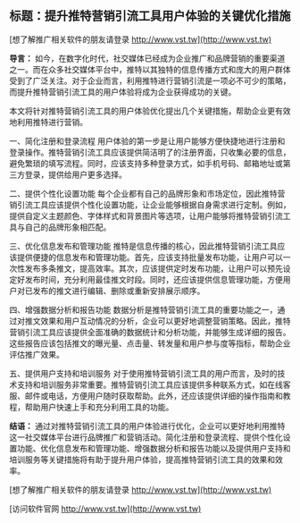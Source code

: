 ## **标题：提升推特营销引流工具用户体验的关键优化措施**

[想了解推广相关软件的朋友请登录 http://www.vst.tw](http://www.vst.tw)

**导言：**
如今，在数字化时代，社交媒体已经成为企业推广和品牌营销的重要渠道之一。而在众多社交媒体平台中，推特以其独特的信息传播方式和庞大的用户群体受到了广泛关注。对于企业而言，利用推特进行营销引流是一项必不可少的策略，而提升推特营销引流工具的用户体验将成为企业获得成功的关键。

本文将针对推特营销引流工具的用户体验优化提出几个关键措施，帮助企业更有效地利用推特进行营销。

一、简化注册和登录流程
用户体验的第一步是让用户能够方便快捷地进行注册和登录操作。推特营销引流工具应该提供简洁明了的注册界面，只收集必要的信息，避免繁琐的填写流程。同时，应该支持多种登录方式，如手机号码、邮箱地址或第三方登录，提供给用户更多选择。

二、提供个性化设置功能
每个企业都有自己的品牌形象和市场定位，因此推特营销引流工具应该提供个性化设置功能，让企业能够根据自身需求进行定制。例如，提供自定义主题颜色、字体样式和背景图片等选项，让用户能够将推特营销引流工具与自己的品牌形象相匹配。

三、优化信息发布和管理功能
推特是信息传播的核心，因此推特营销引流工具应该提供便捷的信息发布和管理功能。首先，应该支持批量发布功能，让用户可以一次性发布多条推文，提高效率。其次，应该提供定时发布功能，让用户可以预先设定好发布时间，充分利用最佳推文时段。同时，还应该提供信息管理功能，方便用户对已发布的推文进行编辑、删除或重新安排展示顺序。

四、增强数据分析和报告功能
数据分析是推特营销引流工具的重要功能之一，通过对推文效果和用户互动情况的分析，企业可以更好地调整营销策略。因此，推特营销引流工具应该提供全面准确的数据统计和分析功能，并能够生成详细的报告。这些报告应该包括推文的曝光量、点击量、转发量和用户参与度等指标，帮助企业评估推广效果。

五、提供用户支持和培训服务
对于使用推特营销引流工具的用户而言，及时的技术支持和培训服务非常重要。推特营销引流工具应该提供多种联系方式，如在线客服、邮件或电话，方便用户随时获取帮助。此外，还应该提供详细的操作指南和教程，帮助用户快速上手和充分利用工具的功能。

**结语：**
通过对推特营销引流工具的用户体验进行优化，企业可以更好地利用推特这一社交媒体平台进行品牌推广和营销活动。简化注册和登录流程、提供个性化设置功能、优化信息发布和管理功能、增强数据分析和报告功能以及提供用户支持和培训服务等关键措施将有助于提升用户体验，提高推特营销引流工具的效果和效率。

[想了解推广相关软件的朋友请登录 http://www.vst.tw](http://www.vst.tw)


[访问软件官网 http://www.vst.tw](http://www.vst.tw)
